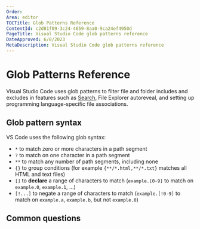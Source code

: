 ```yaml
---
Order:
Area: editor
TOCTitle: Glob Patterns Reference
ContentId: c2d81f09-3c24-4659-8aa0-9ca24ef4950d
PageTitle: Visual Studio Code glob patterns reference
DateApproved: 6/8/2023
MetaDescription: Visual Studio Code glob patterns reference
---
```

# Glob Patterns Reference

Visual Studio Code uses glob patterns to filter file and folder includes and excludes in features such as [Search](/docs/editor/codebasics.md#advanced-search-options), File Explorer autoreveal, and setting up programming language-specific file associations.

## Glob pattern syntax

VS Code uses the following glob syntax:

* `*` to match zero or more characters in a path segment
* `?` to match on one character in a path segment
* `**` to match any number of path segments, including none
* `{}` to group conditions (for example `{**/*.html,**/*.txt}` matches all HTML and text files)
* `[]` to **declare** a range of characters to match (`example.[0-9]` to match on `example.0`, `example.1`, …)
* `[!...]` to negate a range of characters to match (`example.[!0-9]` to match on `example.a`, `example.b`, but not `example.0`)

## Common questions
